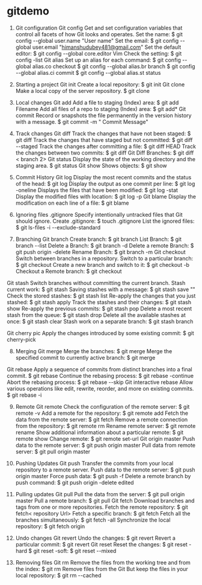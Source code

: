 # gitdemo

1. Git configuration
Git config
Get and set configuration variables that control all facets of how Git looks and operates.
Set the name:
$ git config --global user.name "User name"
Set the email:
$ git config --global user.email "himanshudubey481@gmail.com"
Set the default editor:
$ git config --global core.editor Vim
Check the setting:
$ git config -list
Git alias
Set up an alias for each command:
$ git config --global alias.co checkout
$ git config --global alias.br branch
$ git config --global alias.ci commit
$ git config --global alias.st status


2. Starting a project
Git init
Create a local repository:
$ git init
Git clone
Make a local copy of the server repository.
$ git clone


3. Local changes
Git add
Add a file to staging (Index) area:
$ git add Filename
Add all files of a repo to staging (Index) area:
$ git add*
Git commit
Record or snapshots the file permanently in the version history with a message.
$ git commit -m " Commit Message"


4. Track changes
Git diff
Track the changes that have not been staged: $ git diff
Track the changes that have staged but not committed:
$ git diff --staged
Track the changes after committing a file:
$ git diff HEAD
Track the changes between two commits:
$ git diff Git Diff Branches:
$ git diff < branch 2>
Git status
Display the state of the working directory and the staging area.
$ git status
Git show Shows objects:
$ git show


5. Commit History
Git log
Display the most recent commits and the status of the head:
$ git log
Display the output as one commit per line:
$ git log -oneline
Displays the files that have been modified:
$ git log -stat
Display the modified files with location:
$ git log -p
Git blame
Display the modification on each line of a file:
$ git blame <file name>


6. Ignoring files
.gitignore
Specify intentionally untracked files that Git should ignore. Create .gitignore:
$ touch .gitignore List the ignored files:
$ git ls-files -i --exclude-standard


7. Branching
Git branch Create branch:
$ git branch List Branch:
$ git branch --list Delete a Branch:
$ git branch -d Delete a remote Branch:
$ git push origin -delete Rename Branch:
$ git branch -m
Git checkout
Switch between branches in a repository.
Switch to a particular branch:
$ git checkout
Create a new branch and switch to it:
$ git checkout -b Checkout a Remote branch:
$ git checkout



Git stash
Switch branches without committing the current branch. Stash current work:
$ git stash
Saving stashes with a message:
$ git stash save ""
Check the stored stashes:
$ git stash list
Re-apply the changes that you just stashed:
$ git stash apply
Track the stashes and their changes:
$ git stash show
Re-apply the previous commits:
$ git stash pop
Delete a most recent stash from the queue:
$ git stash drop
Delete all the available stashes at once:
$ git stash clear
Stash work on a separate branch:
$ git stash branch


Git cherry pic
Apply the changes introduced by some existing commit:
$ git cherry-pick


8. Merging
Git merge
Merge the branches:
$ git merge
Merge the specified commit to currently active branch:
$ git merge

Git rebase
Apply a sequence of commits from distinct branches into a final commit.
$ git rebase
Continue the rebasing process:
$ git rebase -continue Abort the rebasing process:
$ git rebase --skip
Git interactive rebase
Allow various operations like edit, rewrite, reorder, and more on existing commits.
$ git rebase -i


9. Remote
Git remote
Check the configuration of the remote server:
$ git remote -v
Add a remote for the repository:
$ git remote add Fetch the data from the remote server:
$ git fetch
Remove a remote connection from the repository:
$ git remote rm
Rename remote server:
$ git remote rename
Show additional information about a particular remote:
$ git remote show
Change remote:
$ git remote set-url
Git origin master
Push data to the remote server:
$ git push origin master Pull data from remote server:
$ git pull origin master


10. Pushing Updates
Git push
Transfer the commits from your local repository to a remote server. Push data to the remote server:
$ git push origin master Force push data:
$ git push -f
Delete a remote branch by push command:
$ git push origin -delete edited


11. Pulling updates
Git pull
Pull the data from the server:
$ git pull origin master
Pull a remote branch:
$ git pull
Git fetch
Download branches and tags from one or more repositories. Fetch the remote repository:
$ git fetch< repository Url> Fetch a specific branch:
$ git fetch
Fetch all the branches simultaneously:
$ git fetch -all
Synchronize the local repository:
$ git fetch origin


12. Undo changes
Git revert
Undo the changes:
$ git revert
Revert a particular commit:
$ git revert
Git reset
Reset the changes:
$ git reset -hard
$ git reset -soft:
$ git reset --mixed


13. Removing files
Git rm
Remove the files from the working tree and from the index:
$ git rm <file Name>
Remove files from the Git But keep the files in your local repository:
$ git rm --cached
